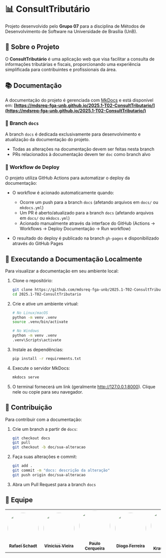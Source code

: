 # 📊 ConsultTributário

Projeto desenvolvido pelo **Grupo 07** para a disciplina de Métodos de Desenvolvimento de Software na Universidade de Brasília (UnB).

## 📝 Sobre o Projeto

O **ConsultTributário** é uma aplicação web que visa facilitar a consulta de informações tributárias e fiscais, proporcionando uma experiência simplificada para contribuintes e profissionais da área.

## 📚 Documentação

A documentação do projeto é gerenciada com [MkDocs](https://www.mkdocs.org/) e está disponível em: 
**[https://mdsreq-fga-unb.github.io/2025.1-T02-ConsultTributario/](https://mdsreq-fga-unb.github.io/2025.1-T02-ConsultTributario/)**

### 🌿 Branch `docs`

A branch `docs` é dedicada exclusivamente para desenvolvimento e atualização da documentação do projeto. 

- Todas as alterações na documentação devem ser feitas nesta branch
- PRs relacionados à documentação devem ter `doc` como branch alvo

### 🔄 Workflow de Deploy

O projeto utiliza GitHub Actions para automatizar o deploy da documentação:

- O workflow é acionado automaticamente quando:
  - Ocorre um push para a branch `docs` (afetando arquivos em `docs/` ou `mkdocs.yml`)
  - Um PR é aberto/atualizado para a branch `docs` (afetando arquivos em `docs/` ou `mkdocs.yml`)
  - Acionado manualmente através da interface do GitHub (Actions → Workflows → Deploy Documentação → Run workflow)

- O resultado do deploy é publicado na branch `gh-pages` e disponibilizado através do GitHub Pages

## 🚀 Executando a Documentação Localmente

Para visualizar a documentação em seu ambiente local:

1. Clone o repositório:
   ```bash
   git clone https://github.com/mdsreq-fga-unb/2025.1-T02-ConsultTributario.git
   cd 2025.1-T02-ConsultTributario
   ```

2. Crie e ative um ambiente virtual:
   ```bash
   # No Linux/macOS
   python -m venv .venv
   source .venv/bin/activate

   # No Windows
   python -m venv .venv
   .venv\Scripts\activate
   ```

3. Instale as dependências:
   ```bash
   pip install -r requirements.txt
   ```

4. Execute o servidor MkDocs:
   ```bash
   mkdocs serve
   ```
   
5. O terminal fornecerá um link (geralmente http://127.0.0.1:8000). Clique nele ou copie para seu navegador.

## 👥 Contribuição

Para contribuir com a documentação:

1. Crie um branch a partir de `docs`:
   ```bash
   git checkout docs
   git pull
   git checkout -b doc/sua-alteracao
   ```

2. Faça suas alterações e commit:
   ```bash
   git add .
   git commit -m "docs: descrição da alteração"
   git push origin doc/sua-alteracao
   ```

3. Abra um Pull Request para a branch `docs`

## 👥 Equipe
<table>
  <tr>
    <td align="center"><a href="https://github.com/RafaelSchadt"><img style="border-radius: 50%;" src="https://github.com/RafaelSchadt.png" width="100px;" alt=""/><br/><sub><b>Rafael Schadt</b></sub></a><br/>
    <td align="center"><a href="https://github.com/viniciusvieira00"><img style="border-radius: 50%;" src="https://github.com/viniciusvieira00.png" width="100px;" alt=""/><br/><sub><b>Vinicius Vieira</b></sub></a><br/>
    <td align="center"><a href="https://github.com/paulocerqr"><img style="border-radius: 50%;" src="https://github.com/paulocerqr.png" width="100px;" alt=""/><br/><sub><b>Paulo Cerqueira</b></sub></a><br/>
    <td align="center"><a href="https://github.com/fdiogo1"><img style="border-radius: 50%;" src="https://github.com/fdiogo1.png" width="100px;" alt=""/><br/><sub><b>Diogo Ferreira</b></sub></a><br/>
    <td align="center"><a href="https://github.com/"><img style="border-radius: 50%;" src="https://github.com/ " width="100px;" alt=""/><br/><sub><b>Artur Krauspenhar</b></sub></a><br/>
    <td align="center"><a href="https://github.com/Mach1r0"><img style="border-radius: 50%;" src="https://github.com/Mach1r0.png" width="100px;" alt=""/><br/><sub><b>Daniel Ferreira</b></sub></a><br/>
    <td align="center"><a href="https://github.com/Arturhk05"><img style="border-radius: 50%;" src="https://github.com/Arturhk05.png" width="100px;" alt=""/><br/><sub><b>Artur H. Krauspenhar</b></sub></a><br/>
  </tr>
  </tr>